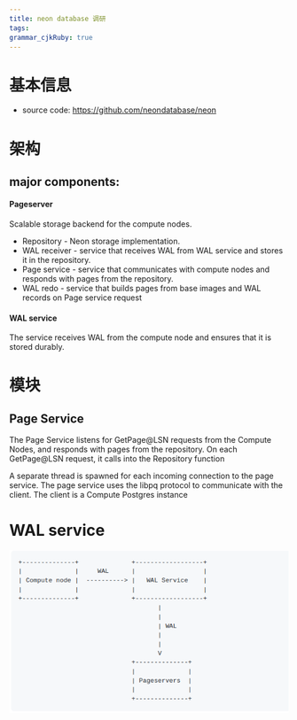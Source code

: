 ```yaml
---
title: neon database 调研
tags: 
grammar_cjkRuby: true
---
```

# 基本信息
- source code: https://github.com/neondatabase/neon

# 架构
## major components:
#### Pageserver

Scalable storage backend for the compute nodes.

 - Repository - Neon storage implementation.
 - WAL receiver - service that receives WAL from WAL service and stores it in the repository.
 - Page service - service that communicates with compute nodes and responds with pages from the repository.
 - WAL redo - service that builds pages from base images and WAL records on Page service request

#### WAL service

The service receives WAL from the compute node and ensures that it is stored durably.


# 模块

## Page Service

The Page Service listens for GetPage@LSN requests from the Compute Nodes, and responds with pages from the repository. On each GetPage@LSN request, it calls into the Repository function

A separate thread is spawned for each incoming connection to the page service. The page service uses the libpq protocol to communicate with the client. The client is a Compute Postgres instance

# WAL service

![enter description here](./images/Screenshot_from_2022-11-04_13-09-03.png)

